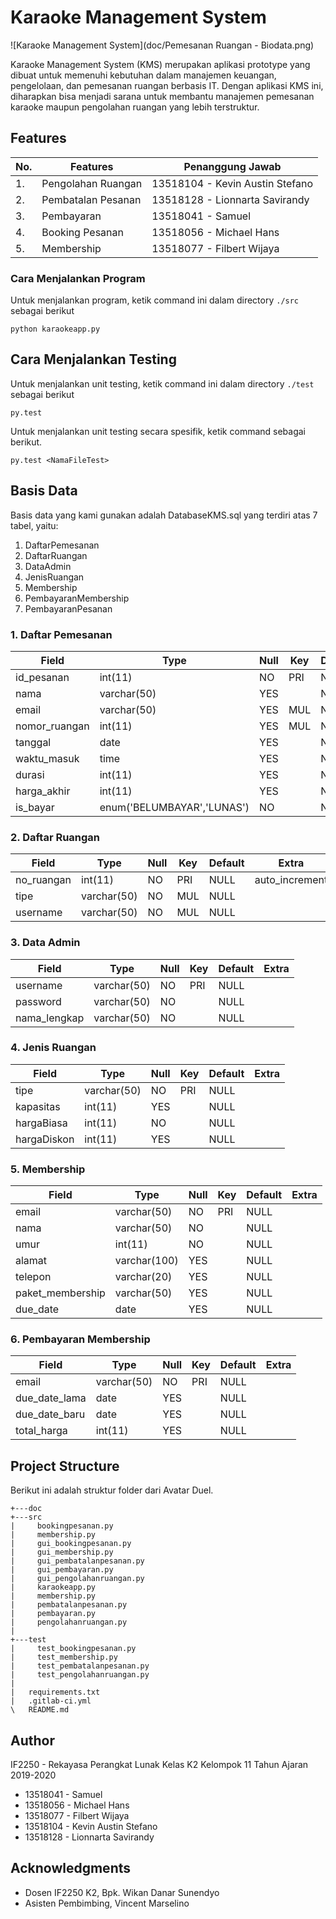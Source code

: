 # Karaoke Management System
![Karaoke Management System](doc/Pemesanan Ruangan - Biodata.png)

Karaoke Management System (KMS) merupakan aplikasi prototype yang dibuat untuk memenuhi kebutuhan dalam manajemen keuangan, pengelolaan, dan pemesanan ruangan berbasis IT. Dengan aplikasi KMS ini, diharapkan bisa menjadi sarana
untuk membantu manajemen pemesanan karaoke maupun pengolahan ruangan yang lebih terstruktur.

## Features
|No.  |  Features           |Penanggung Jawab               |
|-----|---------------------|-------------------------------|
|1.   |Pengolahan Ruangan   |13518104 - Kevin Austin Stefano|
|2.   |Pembatalan Pesanan   |13518128 - Lionnarta Savirandy |
|3.   |Pembayaran           |13518041 - Samuel      	    |
|4.   |Booking Pesanan      |13518056 - Michael Hans 	    |
|5.   |Membership           |13518077 - Filbert Wijaya      |

### Cara Menjalankan Program
Untuk menjalankan program, ketik command ini dalam directory `./src` sebagai berikut
```
python karaokeapp.py
```

## Cara Menjalankan Testing
Untuk menjalankan unit testing, ketik command ini dalam directory `./test` sebagai berikut
```
py.test
```
Untuk menjalankan unit testing secara spesifik, ketik command sebagai berikut.
```
py.test <NamaFileTest>
```

## Basis Data
Basis data yang kami gunakan adalah DatabaseKMS.sql yang terdiri atas 7 tabel, yaitu:
1.  DaftarPemesanan
2.  DaftarRuangan
3.  DataAdmin
4.  JenisRuangan
5.  Membership
6.  PembayaranMembership
7.  PembayaranPesanan
   
### 1. Daftar Pemesanan
| Field         | Type                       | Null | Key | Default | Extra |
|---------------|----------------------------|------|-----|---------|-------|
| id_pesanan    | int(11)                    | NO   | PRI | NULL    |       |
| nama          | varchar(50)                | YES  |     | NULL    |       |
| email         | varchar(50)                | YES  | MUL | NULL    |       |
| nomor_ruangan | int(11)                    | YES  | MUL | NULL    |       |
| tanggal       | date                       | YES  |     | NULL    |       |
| waktu_masuk   | time                       | YES  |     | NULL    |       |
| durasi        | int(11)                    | YES  |     | NULL    |       |
| harga_akhir   | int(11)                    | YES  |     | NULL    |       |
| is_bayar      | enum('BELUMBAYAR','LUNAS') | NO   |     | NULL    |       |

### 2. Daftar Ruangan
| Field      | Type        | Null | Key | Default | Extra          |
|------------|-------------|------|-----|---------|----------------|
| no_ruangan | int(11)     | NO   | PRI | NULL    | auto_increment |
| tipe       | varchar(50) | NO   | MUL | NULL    |                |
| username   | varchar(50) | NO   | MUL | NULL    |                |

### 3. Data Admin
| Field        | Type        | Null | Key | Default | Extra |
|--------------|-------------|------|-----|---------|-------|
| username     | varchar(50) | NO   | PRI | NULL    |       |
| password     | varchar(50) | NO   |     | NULL    |       |
| nama_lengkap | varchar(50) | NO   |     | NULL    |       |

### 4. Jenis Ruangan
| Field       | Type        | Null | Key | Default | Extra |
|-------------|-------------|------|-----|---------|-------|
| tipe        | varchar(50) | NO   | PRI | NULL    |       |
| kapasitas   | int(11)     | YES  |     | NULL    |       |
| hargaBiasa  | int(11)     | NO   |     | NULL    |       |
| hargaDiskon | int(11)     | YES  |     | NULL    |       |

### 5. Membership
| Field            | Type         | Null | Key | Default | Extra |
|------------------|--------------|------|-----|---------|-------|
| email            | varchar(50)  | NO   | PRI | NULL    |       |
| nama             | varchar(50)  | NO   |     | NULL    |       |
| umur             | int(11)      | NO   |     | NULL    |       |
| alamat           | varchar(100) | YES  |     | NULL    |       |
| telepon          | varchar(20)  | YES  |     | NULL    |       |
| paket_membership | varchar(50)  | YES  |     | NULL    |       |
| due_date         | date         | YES  |     | NULL    |       |

### 6. Pembayaran Membership
| Field         | Type        | Null | Key | Default | Extra |
|---------------|-------------|------|-----|---------|-------|
| email         | varchar(50) | NO   | PRI | NULL    |       |
| due_date_lama | date        | YES  |     | NULL    |       |
| due_date_baru | date        | YES  |     | NULL    |       |
| total_harga   | int(11)     | YES  |     | NULL    |       |

## Project Structure
Berikut ini adalah struktur folder dari Avatar Duel.
```
+---doc
+---src
|     bookingpesanan.py
|     membership.py
|     gui_bookingpesanan.py
|     gui_membership.py
|     gui_pembatalanpesanan.py
|     gui_pembayaran.py
|     gui_pengolahanruangan.py
|     karaokeapp.py
|     membership.py
|     pembatalanpesanan.py
|     pembayaran.py
|     pengolahanruangan.py
|
+---test
|     test_bookingpesanan.py
|     test_membership.py
|     test_pembatalanpesanan.py
|     test_pengolahanruangan.py
|
|   requirements.txt
|   .gitlab-ci.yml
\   README.md
```

## Author
IF2250 - Rekayasa Perangkat Lunak
Kelas K2 Kelompok 11 Tahun Ajaran 2019-2020
- 13518041 - Samuel
- 13518056 - Michael Hans
- 13518077 - Filbert Wijaya
- 13518104 - Kevin Austin Stefano
- 13518128 - Lionnarta Savirandy

## Acknowledgments
* Dosen IF2250 K2, Bpk. Wikan Danar Sunendyo
* Asisten Pembimbing, Vincent Marselino